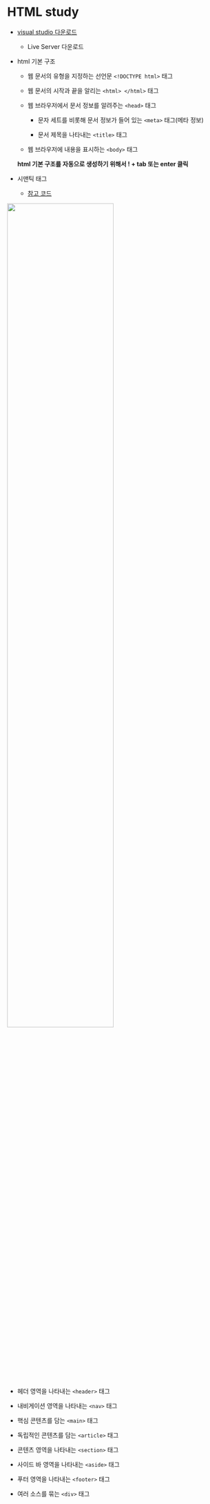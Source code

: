 #  HTML  study

- [visual studio 다운로드](https://code.visualstudio.com/)
  
  - Live Server 다운로드

- html 기본 구조

  - 웹 문서의 유형을 지정하는 선언문 ```<!DOCTYPE html>``` 태그
  - 웹 문서의 시작과 끝을 알리는 ```<html> </html>``` 태그

  - 웹 브라우저에서 문서 정보를 알려주는 ```<head>``` 태그

    - 문자 세트를 비롯해 문서 정보가 들어 있는 ```<meta>``` 태그(메타 정보)
  
    - 문서 제목을 나타내는 ```<title>``` 태그
  
  - 웹 브라우저에 내용을 표시하는 ```<body>``` 태그
  
  **html 기본 구조를 자동으로 생성하기 위해서 ! +  tab 또는 enter 클릭**
  
- 시맨틱 태그

  - [참고 코드](https://github.com/heeseo11/TIL/blob/master/HTML/structure.html)

<img src = "https://user-images.githubusercontent.com/61724682/129027547-90b5536e-5e9a-407a-8d37-9142ba86620c.png" width="70%" height="70%">
 
  - 헤더 영역을 나타내는 ```<header>``` 태그
  
  - 내비게이션 영역을 나타내는 ```<nav>``` 태그
  
  - 핵심 콘텐츠를 담는 ```<main>``` 태그
  
  - 독립적인 콘텐츠를 담는 ```<article>``` 태그
  
  - 콘텐츠 영역을 나타내는 ```<section>``` 태그
  
  - 사이드 바 영역을 나타내는 ```<aside>``` 태그
  
  - 푸터 영역을 나타내는 ```<footer>``` 태그
  
  - 여러 소스를 묶는 ```<div>``` 태그
  
 
